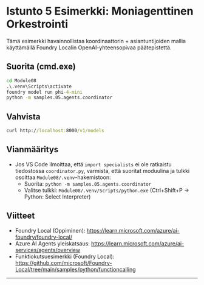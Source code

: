 <!--
CO_OP_TRANSLATOR_METADATA:
{
  "original_hash": "4f786f5ea706270620f8e5dfb088e0c0",
  "translation_date": "2025-09-22T20:26:04+00:00",
  "source_file": "Module08/samples/05/README.md",
  "language_code": "fi"
}
-->
# Istunto 5 Esimerkki: Moniagenttinen Orkestrointi

Tämä esimerkki havainnollistaa koordinaattorin + asiantuntijoiden mallia käyttämällä Foundry Localin OpenAI-yhteensopivaa päätepistettä.

## Suorita (cmd.exe)
```cmd
cd Module08
.\.venv\Scripts\activate
foundry model run phi-4-mini
python -m samples.05.agents.coordinator
```

## Vahvista
```cmd
curl http://localhost:8000/v1/models
```

## Vianmääritys
- Jos VS Code ilmoittaa, että `import specialists` ei ole ratkaistu tiedostossa `coordinator.py`, varmista, että suoritat moduulina ja tulkki osoittaa `Module08/.venv`-hakemistoon:
	- Suorita: `python -m samples.05.agents.coordinator`
	- Valitse tulkki: `Module08/.venv/Scripts/python.exe` (Ctrl+Shift+P → Python: Select Interpreter)

## Viitteet
- Foundry Local (Oppiminen): https://learn.microsoft.com/azure/ai-foundry/foundry-local/
- Azure AI Agents yleiskatsaus: https://learn.microsoft.com/azure/ai-services/agents/overview
- Funktiokutsuesimerkki (Foundry Local): https://github.com/microsoft/Foundry-Local/tree/main/samples/python/functioncalling

---

